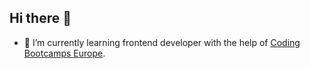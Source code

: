 ## Hi there 👋
- 🌱 I’m currently learning frontend developer with the help of [Coding Bootcamps Europe](https://coding-bootcamps.eu/).
<!--
**olafdeuper/olafdeuper** is a ✨ _special_ ✨ repository because its `README.md` (this file) appears on your GitHub profile.

Here are some ideas to get you started:

- 🔭 I’m currently working on ...

- 👯 I’m looking to collaborate on ...
- 🤔 I’m looking for help with ...
- 💬 Ask me about ...
- 📫 How to reach me: ...
- 😄 Pronouns: ...
- ⚡ Fun fact: ...
-->
